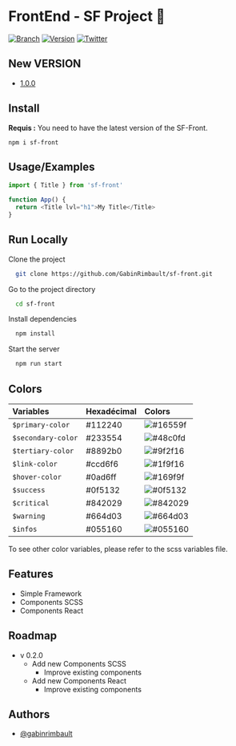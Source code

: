 # FrontEnd - SF Project 👋

[![Branch](https://img.shields.io/static/v1?label=Branch&message=Master&color=blue)](https://gitlab.com/GabinRimbault/template_project)  [![Version](https://img.shields.io/static/v1?label=Version&message=0.2.0&color=blue)](https://gitlab.com/GabinRimbault/template_project) [![Twitter](https://img.shields.io/twitter/url?style=social&url=https%3A%2F%2Ftwitter.com%2Frimbault_gabin)](https://twitter.com/rimbault_gabin)

## New VERSION
- [1.0.0](Doc/v1.0.0.md)

## Install

**Requis :** You need to have the latest version of the SF-Front.

	npm i sf-front

## Usage/Examples

```javascript
import { Title } from 'sf-front'

function App() {
  return <Title lvl="h1">My Title</Title>
}
```

## Run Locally

Clone the project

```bash
  git clone https://github.com/GabinRimbault/sf-front.git
```

Go to the project directory

```bash
  cd sf-front
```

Install dependencies

```bash
  npm install
```

Start the server

```bash
  npm run start
```

## Colors


| Variables        | Hexadécimal | Colors                                                   |
|:-----------------|:------------|:---------------------------------------------------------|
| `$primary-color`   | #112240    | ![#16559f](https://placehold.co/30x30/16559f/16559f.png) |
| `$secondary-color` | #233554    | ![#48c0fd](https://placehold.co/30x30/48c0fd/48c0fd.png) |
| `$tertiary-color`  | #8892b0    | ![#9f2f16](https://placehold.co/30x30/9f2f16/9f2f16.png) |
| `$link-color`      | #ccd6f6    | ![#1f9f16](https://placehold.co/30x30/1f9f16/1f9f16.png) |
| `$hover-color`     | #0ad6ff    | ![#169f9f](https://placehold.co/30x30/169f9f/169f9f.png) |
| `$success`         | #0f5132    | ![#0f5132](https://placehold.co/30x30/0f5132/0f5132.png) |
| `$critical`        | #842029    | ![#842029](https://placehold.co/30x30/842029/842029.png) |
| `$warning`         | #664d03    | ![#664d03](https://placehold.co/30x30/664d03/664d03.png) |
| `$infos`           | #055160    | ![#055160](https://placehold.co/30x30/055160/055160.png) |

To see other color variables, please refer to the scss variables file.


## Features

- Simple Framework
- Components SCSS
- Components React

## Roadmap

- v 0.2.0
    - Add new Components SCSS
        - Improve existing components
    - Add new Components React
        - Improve existing components


## Authors

- [@gabinrimbault](https://github.com/GabinRimbault)

